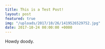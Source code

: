 ```yaml
---
title: This is a Test Post!
layout: post
featured: true
img: "/uploads/2017/10/26/1419526529752.jpg"
date: 2017-10-24 00:00:00 +0000
---
```


Howdy doody.
